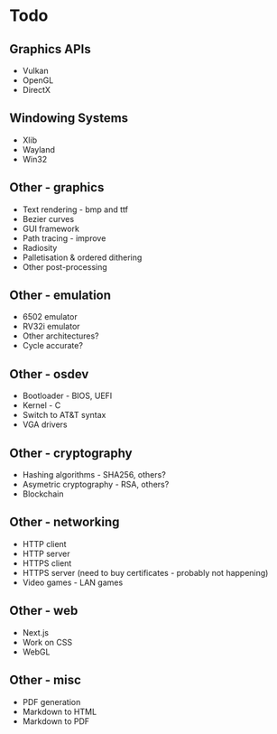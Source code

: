 # Todo
## Graphics APIs
- Vulkan
- OpenGL
- DirectX
## Windowing Systems
- Xlib
- Wayland
- Win32
## Other - graphics
- Text rendering - bmp and ttf
- Bezier curves
- GUI framework
- Path tracing - improve
- Radiosity
- Palletisation & ordered dithering
- Other post-processing
## Other - emulation
- 6502 emulator
- RV32i emulator
- Other architectures?
- Cycle accurate?
## Other - osdev
- Bootloader - BIOS, UEFI
- Kernel - C
- Switch to AT&T syntax
- VGA drivers
## Other - cryptography
- Hashing algorithms - SHA256, others?
- Asymetric cryptography - RSA, others?
- Blockchain
## Other - networking
- HTTP client
- HTTP server
- HTTPS client
- HTTPS server (need to buy certificates - probably not happening)
- Video games - LAN games
## Other - web
- Next.js
- Work on CSS
- WebGL
## Other - misc
- PDF generation
- Markdown to HTML
- Markdown to PDF
